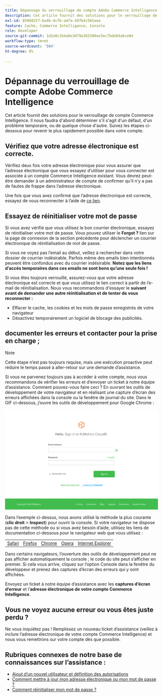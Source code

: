 ```yaml
---
title: Dépannage du verrouillage de compte Adobe Commerce Intelligence
description: Cet article fournit des solutions pour le verrouillage de compte Adobe Commerce Intelligence. Il nous faudra d'abord déterminer s'il s'agit d'un défaut, d'un problème temporaire, ou de quelque chose d'autre. Suivez les étapes ci-dessous pour revenir le plus rapidement possible dans votre compte.
exl-id: 85968257-ba4b-4cfb-a4fa-497b4c5b5aea
feature: Cache, Commerce Intelligence, Console
role: Developer
source-git-commit: 1d2e0c1b4a8e3d79a362500ee3ec7bde84a6ce0d
workflow-type: tm+mt
source-wordcount: '564'
ht-degree: 0%

---
```


# Dépannage du verrouillage de compte Adobe Commerce Intelligence

<!--
BOB: Is this in TOC?
-->

Cet article fournit des solutions pour le verrouillage de compte Commerce Intelligence. Il nous faudra d&#39;abord déterminer s&#39;il s&#39;agit d&#39;un défaut, d&#39;un problème temporaire, ou de quelque chose d&#39;autre. Suivez les étapes ci-dessous pour revenir le plus rapidement possible dans votre compte.

## Vérifiez que votre adresse électronique est correcte.

Vérifiez deux fois votre adresse électronique pour vous assurer que l’adresse électronique que vous essayez d’utiliser pour vous connecter est associée à un compte Commerce Intelligence existant. Vous devrez peut-être demander à un administrateur de compte de confirmer qu’il n’y a pas de fautes de frappe dans l’adresse électronique.

Une fois que vous avez confirmé que l’adresse électronique est correcte, essayez de vous reconnecter à l’aide de [ce lien](https://dashboard.rjmetrics.com/v2/session/create#/).

## Essayez de réinitialiser votre mot de passe

Si vous avez vérifié que vous utilisez le bon courrier électronique, essayez de réinitialiser votre mot de passe. Vous pouvez utiliser le **Forgot ?** lien sur la page de connexion de la section précédente pour déclencher un courrier électronique de réinitialisation de mot de passe.

Si vous ne voyez pas l’email au début, veillez à rechercher dans votre dossier de courrier indésirable. Parfois même des emails bien intentionnés peuvent être confondus avec du courrier indésirable. **Notez que les liens d’accès temporaires dans ces emails ne sont bons qu’une seule fois !**

Si vous êtes toujours verrouillé, assurez-vous que votre adresse électronique est correcte et que vous utilisez le lien correct à partir de l’e-mail de réinitialisation. Nous vous recommandons d&#39;essayer le **suivant avant de demander une autre réinitialisation et de tenter de vous reconnecter :**

* Effacer le cache, les cookies et les mots de passe enregistrés de votre navigateur
* Désactivez temporairement un logiciel de blocage des publicités.

## documenter les erreurs et contacter pour la prise en charge ;

>[!NOTE]
>
>Cette étape n’est pas toujours requise, mais une exécution proactive peut réduire le temps passé à aller-retour sur une demande d’assistance.

Si vous ne parvenez toujours pas à accéder à votre compte, nous vous recommandons de vérifier les erreurs et d’envoyer un ticket à notre équipe d’assistance. Comment pouvez-vous faire ceci ? En ouvrant les outils de développement de votre navigateur et en réalisant une capture d’écran des erreurs affichées dans la console ou la fenêtre de journal du site. Dans le GIF ci-dessous, j’ouvre les outils de développement pour Google Chrome :

![ Ouverture des outils de développement Chrome.](assets/Opening_Chrome_dev_tools.gif)

Dans l’exemple ci-dessus, nous avons utilisé la méthode la plus courante (**clic droit** > **Inspect**) pour ouvrir la console. Si votre navigateur ne dispose pas de cette méthode ou si vous avez besoin d’aide, utilisez les liens de documentation ci-dessous pour le navigateur web que vous utilisez :

<table>
<tbody>
<tr>
<td><a href="https://www.technipages.com/mac-os-x-enable-web-inspector-in-safari">Safari</a></td>
<td><a href="https://developer.mozilla.org/en-US/docs/Tools/Web_Console/Opening_the_Web_Console">Firefox</a></td>
<td><a href="https://developers.google.com/web/tools/chrome-devtools/?hl=en">Chrome</a></td>
<td><a href="https://www.opera.com/dragonfly/documentation/">Opera</a></td>
<td><a href="https://msdn.microsoft.com/en-us/library/gg589512(v=vs.85).aspx#OpeningTools">Internet Explorer</a></td>
</tr>
</tbody>
</table>

Dans certains navigateurs, l’ouverture des outils de développement peut ne pas afficher automatiquement la console ; le code du site peut s’afficher en premier. Si cela vous arrive, cliquez sur l’option Console dans la fenêtre du développeur et prenez des captures d’écran des erreurs qui y sont affichées.

Envoyez un ticket à notre équipe d’assistance avec les **captures d’écran d’erreur** et l’**adresse électronique de votre compte Commerce Intelligence**.

## Vous ne voyez aucune erreur ou vous êtes juste perdu ?

Ne vous inquiétez pas ! Remplissez un nouveau ticket d’assistance (veillez à inclure l’adresse électronique de votre compte Commerce Intelligence) et nous vous remettrons sur votre compte dès que possible.

## Rubriques connexes de notre base de connaissances sur l’assistance :

* [Ajout d’un nouvel utilisateur et définition des autorisations](https://experienceleague.adobe.com/docs/commerce-business-intelligence/mbi/administrator/user-mgmt/user-management.html)
* [Comment mettre à jour mon adresse électronique ou mon mot de passe ?](https://experienceleague.adobe.com/docs/commerce-business-intelligence/mbi/administrator/user-mgmt/create-user.html)
* [Comment réinitialiser mon mot de passe ?](https://experienceleague.adobe.com/docs/commerce-business-intelligence/mbi/administrator/user-mgmt/reset-password.html)
